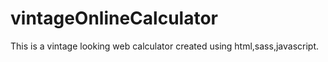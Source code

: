 # vintageOnlineCalculator
This is a vintage looking web calculator created using html,sass,javascript.
